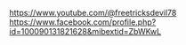 https://www.youtube.com/@freetricksdevil78
https://www.facebook.com/profile.php?id=100090131821628&mibextid=ZbWKwL
